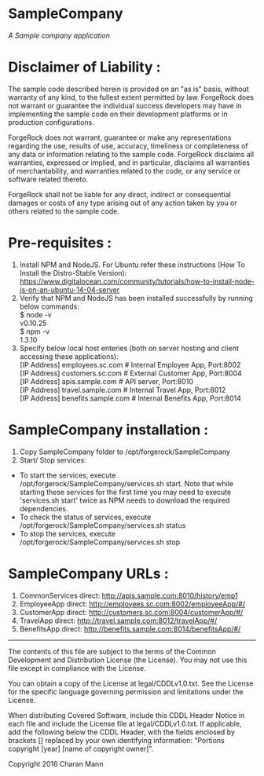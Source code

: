 # SampleCompany

*A Sample company application*

Disclaimer of Liability :
=========================
The sample code described herein is provided on an "as is" basis, without warranty of any kind, to the fullest extent permitted by law. ForgeRock does not warrant or guarantee the individual success developers may have in implementing the sample code on their development platforms or in production configurations.

ForgeRock does not warrant, guarantee or make any representations regarding the use, results of use, accuracy, timeliness or completeness of any data or information relating to the sample code. ForgeRock disclaims all warranties, expressed or implied, and in particular, disclaims all warranties of merchantability, and warranties related to the code, or any service or software related thereto.

ForgeRock shall not be liable for any direct, indirect or consequential damages or costs of any type arising out of any action taken by you or others related to the sample code.

Pre-requisites :
================
1. Install NPM and NodeJS. For Ubuntu refer these instructions (How To Install the Distro-Stable Version): https://www.digitalocean.com/community/tutorials/how-to-install-node-js-on-an-ubuntu-14-04-server
2. Verify that NPM and NodeJS has been installed successfully by running below commands: <br />
$ node -v <br />
v0.10.25 <br />
$ npm -v <br />
1.3.10
3. Specify below local host enteries (both on server hosting and client accessing these applications): <br />
[IP Address]  employees.sc.com # Internal Employee App, Port:8002 <br />
[IP Address]  customers.sc.com  # External Customer App, Port:8004 <br />
[IP Address]  apis.sample.com # API server, Port:8010 <br />
[IP Address]  travel.sample.com  # Internal Travel App, Port:8012 <br />
[IP Address]  benefits.sample.com # Internal Benefits App, Port:8014 <br />

SampleCompany installation :
===========================
1. Copy SampleCompany folder to /opt/forgerock/SampleCompany
2. Start/ Stop services:
  * To start the services, execute /opt/forgerock/SampleCompany/services.sh start. Note that while starting these services for the first time you may need to execute 'services.sh start' twice as NPM needs to download the required dependencies.
  * To check the status of services, execute /opt/forgerock/SampleCompany/services.sh status
  * To stop the services, execute /opt/forgerock/SampleCompany/services.sh stop

SampleCompany URLs :
===========================
1. CommonServices direct: http://apis.sample.com:8010/history/emp1
2. EmployeeApp direct: http://employees.sc.com:8002/employeeApp/#/
3. CustomerApp direct: http://customers.sc.com:8004/customerApp/#/
4. TravelApp direct: http://travel.sample.com:8012/travelApp/#/
5. BenefitsApp direct: http://benefits.sample.com:8014/benefitsApp/#/

* * *

The contents of this file are subject to the terms of the Common Development and
Distribution License (the License). You may not use this file except in compliance with the
License.

You can obtain a copy of the License at legal/CDDLv1.0.txt. See the License for the
specific language governing permission and limitations under the License.

When distributing Covered Software, include this CDDL Header Notice in each file and include
the License file at legal/CDDLv1.0.txt. If applicable, add the following below the CDDL
Header, with the fields enclosed by brackets [] replaced by your own identifying
information: "Portions copyright [year] [name of copyright owner]".

Copyright 2016 Charan Mann

